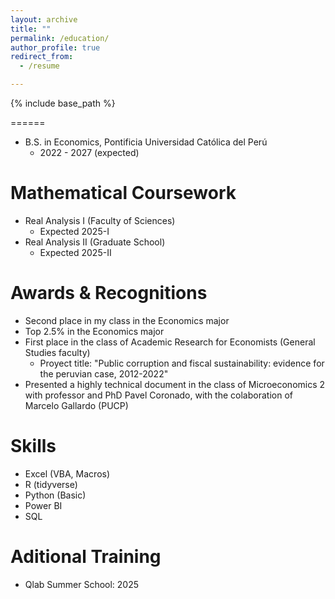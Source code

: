 ```yaml
---
layout: archive
title: ""
permalink: /education/
author_profile: true
redirect_from:
  - /resume

---
```



{% include base_path %}


======
* B.S. in Economics, Pontificia Universidad Católica del Perú
  * 2022 - 2027 (expected)


Mathematical Coursework
======
* Real Analysis I (Faculty of Sciences)
  * Expected 2025-I
* Real Analysis II (Graduate School)
  * Expected 2025-II

Awards & Recognitions
======
* Second place in my class in the Economics major
* Top 2.5% in the Economics major
* First place in the class of Academic Research for Economists (General Studies faculty)
  * Proyect title: "Public corruption and fiscal sustainability: evidence for the peruvian case, 2012-2022" 
* Presented a highly technical document in the class of Microeconomics 2 with professor and PhD Pavel Coronado, with the colaboration of Marcelo Gallardo (PUCP)

Skills
======
* Excel (VBA, Macros)
* R (tidyverse)
* Python (Basic)
* Power BI 
* SQL

Aditional Training 
======
* Qlab Summer School: 2025






